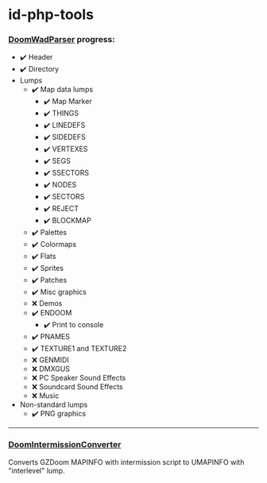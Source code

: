 # id-php-tools

### [DoomWadParser](DoomWadParser.php) progress:

- ✔️ Header
- ✔️ Directory
- Lumps
  - ✔️ Map data lumps
    - ✔️ Map Marker
    - ✔️ THINGS
    - ✔️ LINEDEFS
    - ✔️ SIDEDEFS
    - ✔️ VERTEXES
    - ✔️ SEGS
    - ✔️ SSECTORS
    - ✔️ NODES
    - ✔️ SECTORS
    - ✔️ REJECT
    - ✔️ BLOCKMAP
  - ✔️ Palettes
  - ✔️ Colormaps
  - ✔️ Flats
  - ✔️ Sprites
  - ✔️ Patches
  - ✔️ Misc graphics
  - ❌ Demos
  - ✔️ ENDOOM
    - ✔️ Print to console
  - ✔️ PNAMES
  - ✔️ TEXTURE1 and TEXTURE2
  - ❌ GENMIDI
  - ❌ DMXGUS
  - ❌ PC Speaker Sound Effects
  - ❌ Soundcard Sound Effects
  - ❌ Music
- Non-standard lumps
  - ✔️ PNG graphics

---

### [DoomIntermissionConverter](DoomIntermissionConverter.php)
Converts GZDoom MAPINFO with intermission script to UMAPINFO with "interlevel" lump.
